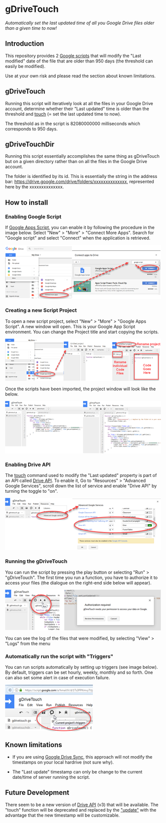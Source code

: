 # gDriveTouch

*Automatically set the last updated time of all you Google Drive files
older than a given time to now!*

## Introduction

This repository provides 2
[Google scripts](https://www.google.com/script/start/) that will modify
the "Last modified" date of the file that are older than 950 days (the
threshold can easily be modified).

Use at your own risk and please read the section about known
limitations.

## gDriveTouch

Running this script will iteratively look at all the files in your
Google Drive account, determine whether their "Last updated" time is
older than the threshold and
[touch](https://developers.google.com/drive/v2/reference/files/touch)
(= set the last updated time to now).

The threshold as in the script is 82080000000 milliseconds which
corresponds to 950 days.

## gDriveTouchDir

Running this script essentially accomplishes the same thing as
gDriveTouch but on a given directory rather than on all the files in the
Google Drive account.

The folder is identified by its id. This is essentially the string in
the address bar: https://drive.google.com/drive/folders/xxxxxxxxxxxxxx,
represented here by the xxxxxxxxxxxxxx.

## How to install

### Enabling Google Script

If [Google Apps Script](https://www.google.com/script/start/), you can
enable it by following the procedure in the image below. Select "New" >
"More" > "Connect More Apps". Search for "Google script" and select
"Connect" when the application is retrieved.

![Enable Google Script Image](/imgs/img_01.png)

### Creating a new Script Project

To open a new script project, select "New" > "More" >
"Google Apps Script". A new window will open. This is your Google App
Script environment. You can change the Project title and start copying
the scripts.

![Create New Google Apps Script Project](/imgs/img_02.png)

Once the scripts have been imported, the project window will look like
the below.

![What the gDriveTouch Google Apps Project may look like](/imgs/img_03.png)

### Enabling Drive API

The
[touch](https://developers.google.com/drive/v2/reference/files/touch)
command used to modify the "Last updated" property is part of an API
called [Drive API](https://developers.google.com/drive/). To enable it,
Go to "Resources" > "Advanced Google Services", scroll down the list of
service and enable "Drive API" by turning the toggle to "on".

![Enable Drive API](/imgs/img_04.png)

### Running the gDriveTouch

You can run the script by pressing the play button or selecting "Run" >
"gDriveTouch". The first time you run a function, you have to authorize
it to access your files (the dialogue on the right-end side below will
appear).

![Run Google Apps Script](/imgs/img_05.png)

You can see the log of the files that were modified, by selecting "View" >
"Logs" from the menu

### Automatically run the script with "Triggers"

You can run scripts automatically by setting up triggers (see image
below). By default, triggers can be set hourly, weekly, monthly and so
forth. One can also set some alert in case of execution failure.

![Setting up triggers](/imgs/img_06.png)

## Known limitations

* If you are using
[Google Drive Sync](https://www.google.com/drive/download/), this
approach will not modify the timestamps on your local hardrive
(not sure why).

* The "Last update" timestamp can only be change to the current
date/time of server running the script.

## Future Development

There seem to be a new version of
[Drive API](https://developers.google.com/drive/v3/web/about-sdk) (v3)
that will be available. The "touch" function will be deprecated and
replaced by the
["update"](https://developers.google.com/drive/v3/reference/files/update)
with the advantage that the new timestamp will be customizable.


